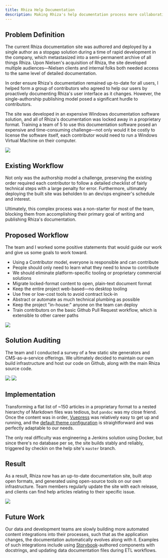 ```yaml
---
title: Rhiza Help Documentation
description: Making Rhiza's help documentation process more collaborative
---
```


## Problem Definition

The current Rhiza documentation site was authored and deployed by a single author as a stopgap solution during a time of rapid development in the company, which metastasized into a semi-permanent archive of all things Rhiza. Upon Nielsen's acquisition of Rhiza, the site developed multiple audiences—Nielsen clients and internal folks both needed access to the same level of detailed documentation.

In order ensure Rhiza's documentation remained up-to-date for all users, I helped form a group of contributors who agreed to help our users by proactively documenting Rhiza's user interface as it changes. However, the single-authorship publishing model posed a significant hurdle to contributors.

The site was developed in an expensive Windows documentation software solution, and all of Rhiza's documentation was locked away in a proprietary format. Training a team of 5 to use this documentation software posed an expensive and time-consuming challenge—not only would it be costly to license the software itself, each contributor would need to run a Windows Virtual Machine on their computer.

![](/images/helpsite-process-single.png)

## Existing Workflow

Not only was the authorship model a challenge, preserving the existing order required each contributor to follow a detailed checklist of fairly technical steps with a large penalty for error. Furthermore, ultimately deploying the built site was beholden to an dev/ops engineer's schedule and interest.

Ultimately, this complex process was a non-starter for most of the team, blocking them from accomplishing their primary goal of writing and publishing Rhiza's documentation.

## Proposed Workflow

The team and I worked some positive statements that would guide our work and give us some goals to work toward.

- Using a Contributor model, everyone is responsible and can contribute
- People should only need to learn what they need to know to contribute
- We should eliminate platform-specific tooling or proprietary commercial solutions
- Migrate locked-format content to open, plain-text document format
- Keep the entire project web-based—no desktop tooling
- Use free or low-cost tools to avoid contract lock-in
- Abstract or automate as much technical plumbing as possible
- Keep the project "in-house:" anyone on the team can deploy
- Train contributors on the basic Github Pull Request workflow, which is extensible to other career paths

![](/images/helpsite-process-multi.png)

## Solution Auditing

The team and I conducted a survey of a few static site generators and CMS-as-a-service offerings. We ultimately decided to maintain our own build infrastructure and host our code on Github, along with the main Rhiza source code.

![](/images/helpsite-generators.png)
![](/images/helpsite-deploys.png)

## Implementation

Transforming a flat list of ~150 articles in a proprietary format to a nested hierarchy of Markdown files was tedious, but `pandoc` was my close friend. Once the content was in order, [Vuepress](https://vuepress.vuejs.org/) was relatively easy to get up and running, and the [default theme configuration](https://vuepress.vuejs.org/default-theme-config/) is straightforward and was perfectly adaptable to our needs.

The only real difficulty was engineering a Jenkins solution using Docker, but since there's no database per se, the site builds stably and reliably, triggered by checkin on the help site's `master` branch.

## Result

As a result, Rhiza now has an up-to-date documentation site, built atop open formats, and generated using open-source tools on our own infrastructure. Team members regularly update the site with each release, and clients can find help articles relating to their specific issue.

![](/images/rhiza-helpsite-collage.jpg)

## Future Work

Our data and development teams are slowly building more automated content integrations into their processes, such that as the application changes, the documentation automatically evolves along with it. Examples of such integrations include using [Storybook](https://storybook.js.org/)-authored components with docstrings, and updating data documentation files during ETL workflows.
